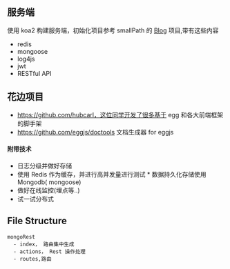 ## 服务端
使用 koa2 构建服务端，初始化项目参考 smallPath 的 [Blog](https://github.com/smallpath/blog) 项目,带有这些内容
* redis
* mongoose
* log4js
* jwt
* RESTful API

## 花边项目
* https://github.com/hubcarl，这位同学开发了很多基于 egg 和各大前端框架的脚手架
* https://github.com/eggjs/doctools 文档生成器 for eggjs

#### 附带技术
* 日志分级并做好存储  
* 使用 Redis 作为缓存，并进行高并发量进行测试
* 数据持久化存储使用 Mongodb( mongoose)
* 做好在线监控(埋点等..)
* 试一试分布式

## File Structure
```
mongoRest
  - index， 路由集中生成
  - actions， Rest 操作处理
  - routes,路由

```

